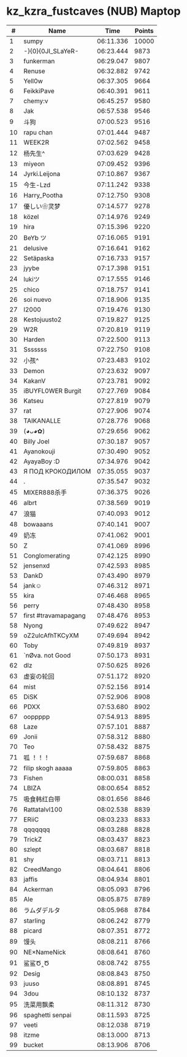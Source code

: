# kz_kzra_fustcaves (NUB) Maptop

|  # | Name | Time | Points |
|-------------- | -------------- | -------------- | -------------- | 
| 1 | sumpy | 06:11.336 | 10000 | 
| 2 | -}{0}{0JI_SLaYeR- | 06:23.444 | 9873 | 
| 3 | funkerman | 06:29.047 | 9807 | 
| 4 | Renuse | 06:32.882 | 9742 | 
| 5 | Yell0w | 06:37.305 | 9664 | 
| 6 | FeikkiPave | 06:40.391 | 9611 | 
| 7 | chemy:v | 06:45.257 | 9580 | 
| 8 | Jak | 06:57.538 | 9546 | 
| 9 | 斗狗 | 07:00.523 | 9516 | 
| 10 | rapu chan | 07:01.444 | 9487 | 
| 11 | WEEK2R | 07:02.562 | 9458 | 
| 12 | 杨先生^ | 07:03.629 | 9428 | 
| 13 | miyeon | 07:09.452 | 9396 | 
| 14 | Jyrki.Leijona | 07:10.867 | 9367 | 
| 15 | 今生-Lzd | 07:11.242 | 9338 | 
| 16 | Harry_Pootha | 07:12.750 | 9308 | 
| 17 | 優しい❀灵梦 | 07:14.577 | 9278 | 
| 18 | közel | 07:14.976 | 9249 | 
| 19 | hira | 07:15.396 | 9220 | 
| 20 | BeYb ツ | 07:16.065 | 9191 | 
| 21 | delusive | 07:16.641 | 9162 | 
| 22 | Setäpaska | 07:16.733 | 9157 | 
| 23 | jyybe | 07:17.398 | 9151 | 
| 24 | lukiツ | 07:17.555 | 9146 | 
| 25 | chico | 07:18.757 | 9141 | 
| 26 | soi nuevo | 07:18.906 | 9135 | 
| 27 | l2000 | 07:19.476 | 9130 | 
| 28 | Kestojuusto2 | 07:19.827 | 9125 | 
| 29 | W2R | 07:20.819 | 9119 | 
| 30 | Harden | 07:22.500 | 9113 | 
| 31 | Sssssss | 07:22.750 | 9108 | 
| 32 | 小孩^ | 07:23.483 | 9102 | 
| 33 | Demon | 07:23.632 | 9097 | 
| 34 | KakanV | 07:23.781 | 9092 | 
| 35 | iBUYFL0WER Burgit | 07:27.769 | 9084 | 
| 36 | Katseu | 07:27.819 | 9079 | 
| 37 | rat | 07:27.906 | 9074 | 
| 38 | TAIKANALLE | 07:28.776 | 9068 | 
| 39 | (◕ᴗ◕✿) | 07:29.656 | 9062 | 
| 40 | Billy Joel | 07:30.187 | 9057 | 
| 41 | Ayanokouji | 07:30.490 | 9052 | 
| 42 | AyayaBoy :D | 07:34.976 | 9042 | 
| 43 | Я ПОД КРОКОДИЛОМ | 07:35.055 | 9037 | 
| 44 | . | 07:35.547 | 9032 | 
| 45 | MIXER888杀手 | 07:36.375 | 9026 | 
| 46 | albrt | 07:38.569 | 9019 | 
| 47 | 浪猫 | 07:40.093 | 9012 | 
| 48 | bowaaans | 07:40.141 | 9007 | 
| 49 | 奶冻 | 07:41.062 | 9001 | 
| 50 | Z | 07:41.069 | 8996 | 
| 51 | Conglomerating | 07:42.125 | 8990 | 
| 52 | jensenxd | 07:42.593 | 8985 | 
| 53 | DankD | 07:43.490 | 8979 | 
| 54 | jank☺ | 07:46.312 | 8971 | 
| 55 | kira | 07:46.468 | 8965 | 
| 56 | perry | 07:48.430 | 8958 | 
| 57 | first #travamapagang | 07:48.476 | 8953 | 
| 58 | Nyong | 07:49.622 | 8947 | 
| 59 | oZ2ulcAfhTKCyXM | 07:49.694 | 8942 | 
| 60 | Toby | 07:49.819 | 8937 | 
| 61 | `nØva. not Good | 07:50.173 | 8931 | 
| 62 | dlz | 07:50.625 | 8926 | 
| 63 | 虚妄の轮回 | 07:51.172 | 8920 | 
| 64 | mist | 07:52.156 | 8914 | 
| 65 | DiSK | 07:52.906 | 8908 | 
| 66 | PDXX | 07:53.680 | 8902 | 
| 67 | ooppppp | 07:54.913 | 8895 | 
| 68 | Laze | 07:57.101 | 8887 | 
| 69 | Jonii | 07:58.312 | 8880 | 
| 70 | Teo | 07:58.432 | 8875 | 
| 71 | 呱 ！！！ | 07:59.687 | 8868 | 
| 72 | filip skogh aaaaa | 07:59.805 | 8863 | 
| 73 | Fishen | 08:00.031 | 8858 | 
| 74 | LBIZA | 08:00.654 | 8852 | 
| 75 | 吸食韩红白带 | 08:01.656 | 8846 | 
| 76 | Rattatalvl100 | 08:02.538 | 8839 | 
| 77 | ERiiC | 08:03.233 | 8833 | 
| 78 | qqqqqqq | 08:03.288 | 8828 | 
| 79 | TrickZ | 08:03.437 | 8823 | 
| 80 | szlept | 08:03.687 | 8818 | 
| 81 | shy | 08:03.711 | 8813 | 
| 82 | CreedMango | 08:04.641 | 8806 | 
| 83 | jaffis | 08:04.934 | 8801 | 
| 84 | Ackerman | 08:05.093 | 8796 | 
| 85 | Ale | 08:05.875 | 8789 | 
| 86 | ラムダデルタ | 08:05.968 | 8784 | 
| 87 | starling | 08:06.242 | 8779 | 
| 88 | picard | 08:07.351 | 8772 | 
| 89 | 馒头 | 08:08.211 | 8766 | 
| 90 | NE×NameNick | 08:08.641 | 8760 | 
| 91 | 鲨鲨Ծ‸Ծ | 08:08.742 | 8755 | 
| 92 | Desig | 08:08.843 | 8750 | 
| 93 | juuso | 08:08.891 | 8745 | 
| 94 | 3dou | 08:10.132 | 8737 | 
| 95 | 洗菜用飘柔 | 08:11.312 | 8730 | 
| 96 | spaghetti senpai | 08:11.593 | 8725 | 
| 97 | veeti | 08:12.038 | 8719 | 
| 98 | itzme | 08:13.000 | 8713 | 
| 99 | bucket | 08:13.906 | 8706 | 

